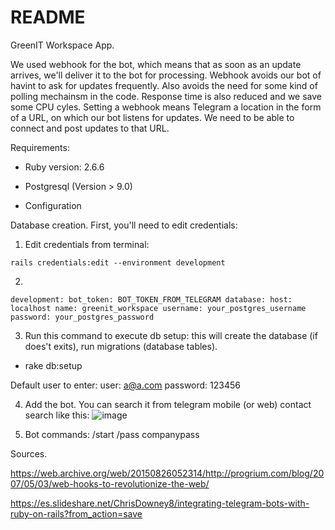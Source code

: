 # README

GreenIT Workspace App.

We used webhook for the bot, which means that as soon as an update arrives, we'll deliver it to the bot for processing.
Webhook avoids our bot of havint to ask for updates frequently. Also avoids the need for some kind of polling mechainsm in the code.
Response time is also reduced and we save some CPU cyles.
Setting a webhook means Telegram a location in the form of a URL, on which our bot listens for updates.
We need to be able to connect and post updates to that URL.


Requirements:

* Ruby version: 2.6.6

* Postgresql (Version > 9.0)

* Configuration


Database creation. First, you'll need to edit credentials:

1) Edit credentials from terminal:

`
rails credentials:edit --environment development
`

2)

`
development:
  bot_token: BOT_TOKEN_FROM_TELEGRAM
  database:
    host: localhost
    name: greenit_workspace
    username: your_postgres_username
    password: your_postgres_password
`

3) Run this command to execute db setup: this will create the database (if does't exits), run migrations (database tables).

- rake db:setup

Default user to enter:
user: a@a.com
password: 123456

4) Add the bot. You can search it from telegram mobile (or web) contact search like this:
![image](https://drive.google.com/uc?export=view&id=1ipwwoQUF0ndTRV6PcMmvzYDXgoPBK6R6)

5) Bot commands:
/start
/pass companypass

Sources.

https://web.archive.org/web/20150826052314/http://progrium.com/blog/2007/05/03/web-hooks-to-revolutionize-the-web/

https://es.slideshare.net/ChrisDowney8/integrating-telegram-bots-with-ruby-on-rails?from_action=save
